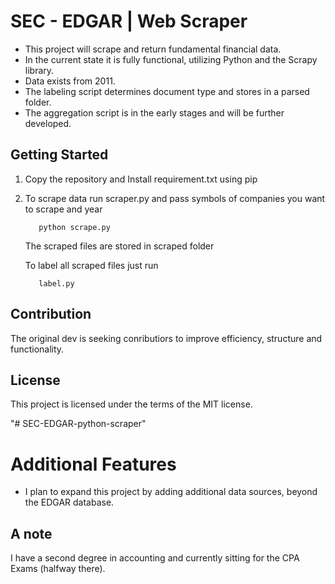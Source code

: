 # SEC - EDGAR | Web Scraper

* This project will scrape and return fundamental financial data.
* In the current state it is fully functional, utilizing Python and the Scrapy library.
* Data exists from 2011.
* The labeling script determines document type and stores in a parsed folder.
* The aggregation script is in the early stages and will be further developed.

## Getting Started
1. Copy the repository and Install requirement.txt using pip
2. To scrape data run scraper.py and pass symbols of companies you want to scrape and year
      ```
         python scrape.py
      ```
        
   The scraped files are stored in scraped folder 

   To label all scraped files just run 
      ```
         label.py
      ```

## Contribution
The original dev is seeking conributiors to improve efficiency, structure and functionality.

## License

This project is licensed under the terms of the MIT license.

"# SEC-EDGAR-python-scraper" 

# Additional Features
* I plan to expand this project by adding additional data sources, beyond the EDGAR database.

## A note 
I have a second degree in accounting and currently sitting for the CPA Exams (halfway there). 

